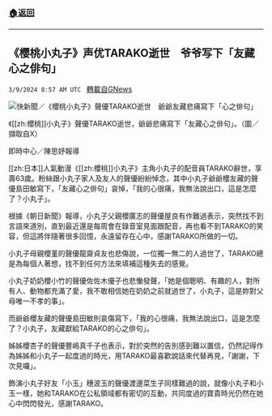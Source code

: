 ###  [:house:返回](README.md)
---


## 《樱桃小丸子》声优TARAKO逝世　爷爷写下「友藏心之俳句」
`3/9/2024 8:57 AM UTC ` [轉載自GNews](https://gnews.org/articles/2379509)

![快新聞／《櫻桃小丸子》聲優TARAKO逝世　爺爺友藏悲痛寫下「心之俳句」](https://cdn.ftvnews.com.tw/manasystem/FileData/News/ad75e1fa-5f61-47c6-b017-c47dde30e0f0.jpg "快新聞／《櫻桃小丸子》聲優TARAKO逝世　爺爺友藏悲痛寫下「心之俳句」")

《[[zh:櫻桃]]小丸子》聲優TARAKO逝世，爺爺悲痛寫下「友藏心之俳句」。（圖／擷取自X）

即時中心／陳思妤報導

[[zh:日本]]人氣動漫《[[zh:櫻桃]]小丸子》主角小丸子的配音員TARAKO辭世，享壽63歲。粉絲跟小丸子家人及友人的聲優紛紛悼念，其中小丸子爺爺櫻友藏的聲優島田敏寫下，「友藏心之俳句」哀悼，「我的心很痛，我無法說出口，這是怎麼了？小丸子」。

根據《朝日新聞》報導，小丸子父親櫻廣志的聲優屋良有作難過表示，突然找不到言語來道別，直到最近還是每周會在錄音室見面跟配音，再也看不到TARAKO的笑容，但這將伴隨著很多回憶，永遠留存在心中，感謝TARAKO所做的一切。

小丸子母親櫻堇的聲優龍齋貞友也悲傷說，一位獨一無二的人過世了，TARAKO總是為每個人著想，找不到任何方法來填補這種失去的感覺。

小丸子奶奶櫻小竹的聲優佐佐木優子也悲慟發聲，「她是個聰明、有趣的人，對所有人、動物都充滿了愛，我不敢相信她在奶奶之前就過世了，小丸子，這是妳對父母唯一不孝的事」。

而爺爺櫻友藏的聲優島田敏則哀傷寫下，「我的心很痛，我無法說出口，這是怎麼了？小丸子，友藏獻給TARAKO的心之俳句」。

姊姊櫻杏子的聲優豐嶋真千子也表示，對於突然的告別感到難以置信，仍然記得作為姊姊和小丸子一起度過的時光，用TARAKO最喜歡說話來代替再見，「謝謝，下次見囉」。

飾演小丸子好友「小玉」穗波玉的聲優渡邊菜生子同樣難過的說，就像小丸子和小玉一樣，她和TARAKO在公私領域都有密切的互動，共同度過的寶貴時光仍然在她心中閃閃發光，感謝TARAKO。
